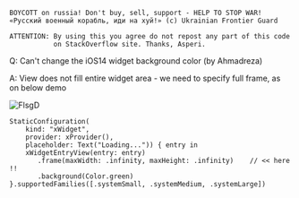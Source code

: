 ```
BOYCOTT on russia! Don't buy, sell, support - HELP TO STOP WAR!
«Русский военный корабль, иди на хуй!» (c) Ukrainian Frontier Guard

ATTENTION: By using this you agree do not repost any part of this code
           on StackOverflow site. Thanks, Asperi.
```

Q: Can't change the iOS14 widget background color (by Ahmadreza)

A: View does not fill entire widget area - we need to specify full frame, as on below demo

![FlsgD](https://user-images.githubusercontent.com/62171579/163400294-2f40e332-cf02-4ad0-a8aa-aaf261bcc9dc.png)


    StaticConfiguration(
        kind: "xWidget",
        provider: xProvider(),
        placeholder: Text("Loading...")) { entry in
        xWidgetEntryView(entry: entry)
           .frame(maxWidth: .infinity, maxHeight: .infinity)    // << here !!
           .background(Color.green)
    }.supportedFamilies([.systemSmall, .systemMedium, .systemLarge])


